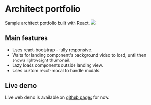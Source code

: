 # Architect portfolio
Sample architect portfolio built with React.
![](https://i.imgur.com/PVWLF87.png)

## Main features
- Uses react-bootstrap - fully responsive.
- Waits for landing component's background video to load, until then shows lightweight thumbnail.
- Lazy loads components outside landing view.
- Uses custom react-modal to handle modals.

## Live demo
Live web demo is available on [github pages](https://github.com/mszan/architect_portfolio/deployments/activity_log?environment=github-pages) for now.
